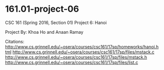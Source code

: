 # 161.01-project-06
CSC 161 (Spring 2016, Section 01) Project 6: Hanoi

Project By:
Khoa Ho and Anaan Ramay

Citations:
http://www.cs.grinnell.edu/~osera/courses/csc161/17sp/homeworks/hanoi.html
http://www.cs.grinnell.edu/~osera/courses/csc161/17sp/files/mstack.c
http://www.cs.grinnell.edu/~osera/courses/csc161/17sp/files/mstack.h
http://www.cs.grinnell.edu/~osera/courses/csc161/17sp/files/list.c
